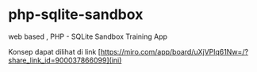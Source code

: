 # php-sqlite-sandbox
web based , PHP - SQLite Sandbox Training App

Konsep dapat dilihat di link [https://miro.com/app/board/uXjVPlq61Nw=/?share_link_id=900037866099](ini)
